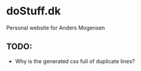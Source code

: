 # doStuff.dk

Personal website for Anders Mogensen

## TODO:

- Why is the generated css full of duplicate lines?
